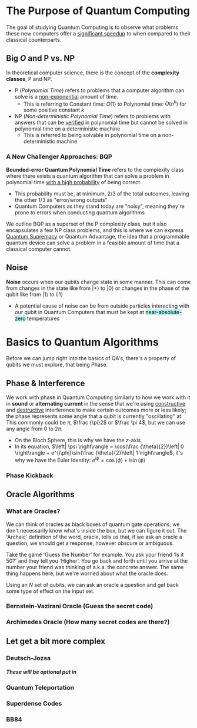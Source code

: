 # The Purpose of Quantum Computing

The goal of studying Quantum Computing is to observe what problems these new computers offer a <u>significant speedup</u> to when compared to their classical counterparts.



## Big $O$ and P vs. NP

In theoretical computer science, there is the concept of the **complexity classes**, P and NP.

- P (*Polynomial Time*) refers to problems that a computer algorithm can solve is a <u>non-exponential</u> amount of time.
  - This is referring to Constant time: $O(1)$ to Polynomial time: $O(n^k)$ for some positive constant $k$
- NP (*Non-deterministic Polynomial Time*) refers to problems with answers that can be <u>verified</u> in polynomial time but cannot be solved in polynomial time on a deterministic machine
  - This is referred to being solvable in polynomial time on a non-deterministic machine



### A New Challenger Approaches: BQP

**Bounded-error Quantum Polynomial Time** refers to the complexity class where there exists a quantum algorithm that can solve a problem in polynomial time <u>with a high probability</u> of being correct.

- This probability must be, at minimum, $2/3$ of the total outcomes, leaving the other $1/3$ as "error/wrong outputs"
- Quantum Computers as they stand today are "noisy", meaning they're prone to errors when conducting quantum algorithms

We outline BQP as a superset of the P complexity class, but it also encapsulates a few NP class problems, and this is where we can express [Quantum Supremacy](https://en.wikipedia.org/wiki/Quantum_supremacy) or Quantum Advantage, the idea that a programmable quantum device can solve a problem in a feasible amount of time that a classical computer cannot.



## Noise

**Noise** occurs when our qubits change state in some manner. This can come from changes in the state like from $\left| + \right\rangle$ to $\left| 0 \right\rangle$ or changes in the phase of the qubit like from $\left| 1 \right\rangle$ to $i\left| 1 \right\rangle$

- A potential cause of noise can be from outside particles interacting with our qubit in Quantum Computers that must be kept at <mark style="background: #baf2ef;">near-absolute-zero</mark> temperatures



# Basics to Quantum Algorithms



Before we can jump right into the basics of QA's, there's a property of qubits we must explore, that being Phase.



## Phase & Interference

We work with phase in Quantum Computing similarly to how we work with it in **sound** or **alternating current** in the sense that we're using <u>constructive</u> and <u>destructive</u> interference to make certain outcomes more or less likely; the phase represents some angle that a qubit is currently "oscillating" at. This commonly could be $\pi$, $\frac {\pi}2$ or $\frac \pi 4$, but we can use any angle from $0$ to $2\pi$. 

- On the Bloch Sphere, this is why we have the $z$-axis
- In its equation, $\left| \psi \right\rangle = \cos(\frac {\theta}{2})\left| 0 \right\rangle + e^{i\phi}\sin(\frac {\theta}{2})\left| 1 \right\rangle$, it's why we have the Euler Identity: $e^{i\phi} = \cos(\phi) + i\sin(\phi)$



### Phase Kickback





## Oracle Algorithms

### What are Oracles?

We can think of oracles as black boxes of quantum gate operations; we don't necessarily know what's inside the box, but we can figure it out. The 'Archaic' definition of the word, oracle, tells us that, if we ask an oracle a question, we should get a response, however obscure or ambiguous.

Take the game 'Guess the Number' for example. You ask your friend 'Is it 50?' and they tell you 'Higher'. You go back and forth until you arrive at the number your friend was thinking of a.k.a. the concrete answer. The same thing happens here, but we're worried about what the oracle does.

Using an $N$ set of qubits, we can ask an oracle a question and get back some type of effect on the input set.



### Bernstein-Vazirani Oracle (Guess the secret code)



### Archimedes Oracle (How many secret codes are there?)



## Let get a bit more complex

### Deutsch-Jozsa





##### These will be optional put in

### Quantum Teleportation





### Superdense Codes



### BB84
